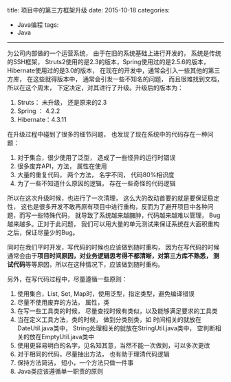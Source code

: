 title: 项目中的第三方框架升级
date: 2015-10-18
categories:
- Java编程
tags:
- Java
---

为公司内部做的一个运营系统， 由于在旧的系统基础上进行开发的， 系统是传统的SSH框架， Struts2使用的是2.3的版本，Spring使用过的是2.5.6的版本， Hibernate使用过的是3.0的版本， 在现在的开发中，通常会引入一些其他的第三方库， 在这些就得版本中， 通常会引发一些不知名的问题， 而且很难找到文档， 所以在这个周末， 下定决定，对其进行了升级。升级后的版本为：
1. Struts： 未升级， 还是原来的2.3
2. Spring ： 4.2.2
3. Hibernate：4.3.11

在升级过程中碰到了很多的细节问题， 也发现了现在系统中的代码存在一种问题：
1. 对于集合，很少使用了泛型， 造成了一些怪异的运行时错误
2. 很多废弃API，方法， 属性在使用
3. 大量的重复代码， 两个方法， 名字不同， 代码80%相识度
4. 为了一些不知道什么原因的逻辑， 存在一些奇怪的代码逻辑

所以在这次升级时候，也进行了一次清理， 这么大的改动首要的就是要保证稳定性， 这也是很多开发不敢再原有项目中进行重构，反而为了避开项目中各种问题，而写一些特殊代码， 就导致了系统越来越臃肿，代码越来越难以管理， Bug越来越多。正对于此问题， 我们可以用大量的单元测试来保证系统在大面积重构之后，保证尽量少的Bug。

同时在我们平时开发，写代码的时候也应该做到随时重构， 因为在写代码的时候通常会由于**项目时间原因，对业务逻辑思考得不都清晰，对第三方库不熟悉， 测试代码**等等原因，所以在这种情况下，应该做到随时重构。

另外，在写代码过程中，尽量遵循一些原则：
1. 使用集合，List, Set, Map时，使用泛型，指定类型，避免编译错误
2. 尽量不使用废弃的方法， 属性，类
3. 在写一些工具类的时候， 尽量查找时候有类似，以及能够满足要求的工具类
4. 当在定义工具方法，类的时候， 做到分类别类，如 时间相关的就放在DateUtil.java类中， String处理相关的就放在StringUtil.java类中， 空判断相关的放在EmptyUtil.java类中
5. 使用更容易明白的名字，见名知其意，当然不能一次做到，可以多次更改
6. 对于相同的代码，尽量抽出方法， 也有助于理清代码逻辑
7. 保持方法简洁， 短小，一个方法只做一件事
8. Java类应该遵循单一职责的原则